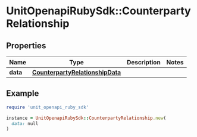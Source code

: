# UnitOpenapiRubySdk::CounterpartyRelationship

## Properties

| Name | Type | Description | Notes |
| ---- | ---- | ----------- | ----- |
| **data** | [**CounterpartyRelationshipData**](CounterpartyRelationshipData.md) |  |  |

## Example

```ruby
require 'unit_openapi_ruby_sdk'

instance = UnitOpenapiRubySdk::CounterpartyRelationship.new(
  data: null
)
```

